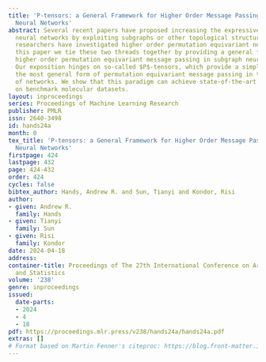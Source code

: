 ```yaml
---
title: 'P-tensors: a General Framework for Higher Order Message Passing in Subgraph
  Neural Networks'
abstract: Several recent papers have proposed increasing the expressiveness of graph
  neural networks by exploiting subgraphs or other topological structures. In parallel,
  researchers have investigated higher order permutation equivariant networks. In
  this paper we tie these two threads together by providing a general framework for
  higher order permutation equivariant message passing in subgraph neural networks.
  Our exposition hinges on so-called $P$-tensors, which provide a simple way to define
  the most general form of permutation equivariant message passing in this category
  of networks. We show that this paradigm can achieve state-of-the-art performance
  on benchmark molecular datasets.
layout: inproceedings
series: Proceedings of Machine Learning Research
publisher: PMLR
issn: 2640-3498
id: hands24a
month: 0
tex_title: 'P-tensors: a General Framework for Higher Order Message Passing in Subgraph
  Neural Networks'
firstpage: 424
lastpage: 432
page: 424-432
order: 424
cycles: false
bibtex_author: Hands, Andrew R. and Sun, Tianyi and Kondor, Risi
author:
- given: Andrew R.
  family: Hands
- given: Tianyi
  family: Sun
- given: Risi
  family: Kondor
date: 2024-04-18
address:
container-title: Proceedings of The 27th International Conference on Artificial Intelligence
  and Statistics
volume: '238'
genre: inproceedings
issued:
  date-parts:
  - 2024
  - 4
  - 18
pdf: https://proceedings.mlr.press/v238/hands24a/hands24a.pdf
extras: []
# Format based on Martin Fenner's citeproc: https://blog.front-matter.io/posts/citeproc-yaml-for-bibliographies/
---
```


